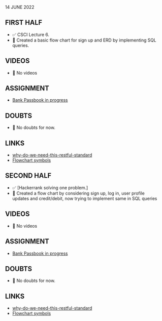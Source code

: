 14 JUNE 2022

## FIRST HALF

- ✅ CSCI Lecture 6. 
- 🚧 Created a basic flow chart for sign up and ERD by implementing SQL queries. 

## VIDEOS

- 🚫 No videos

## ASSIGNMENT

- [Bank Passbook in progress](https://github.com/sp18-interns/django-passbook)

## DOUBTS

- 🚫 No doubts for now.

## LINKS

- [why-do-we-need-this-restful-standard](https://github.com/darrin/yaras#why-do-we-need-this-restful-standard)
- [Flowchart symbols](https://www.smartdraw.com/flowchart/flowchart-symbols.htm)

## SECOND HALF

- ✅ [Hackerrank solving one problem.]
- 🚧 Created a flow chart by considering sign up, log in, user profile updates and credit/debit, now trying to implement same in SQL queries

## VIDEOS

- 🚫 No videos

## ASSIGNMENT

- [Bank Passbook in progress](https://github.com/sp18-interns/django-passbook)

## DOUBTS

- 🚫 No doubts for now.

## LINKS

- [why-do-we-need-this-restful-standard](https://github.com/darrin/yaras#why-do-we-need-this-restful-standard)
- [Flowchart symbols](https://www.smartdraw.com/flowchart/flowchart-symbols.htm) 
 

